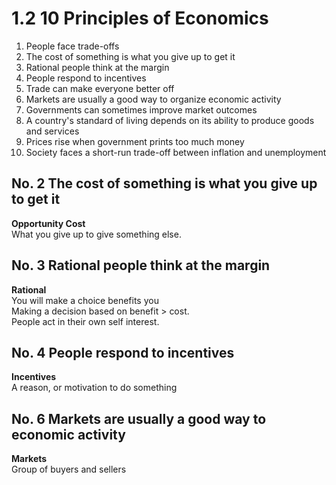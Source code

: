 # 1.2 10 Principles of Economics

1. People face trade-offs
2. The cost of something is what you give up to get it
3. Rational people think at the margin
4. People respond to incentives
5. Trade can make everyone better off
6. Markets are usually a good way to organize economic activity
7. Governments can sometimes improve market outcomes
8. A country's standard of living depends on its ability to produce goods and services
9. Prices rise when government prints too much money
10. Society faces a short-run trade-off between inflation and unemployment



## No. 2 The cost of something is what you give up to get it

**Opportunity Cost**<br/>What you give up to give something else.



## No. 3 Rational people think at the margin

**Rational**<br/>You will make a choice benefits you<br/>Making a decision based on benefit > cost.<br/>People act in their own self interest.

## No. 4 People respond to incentives

**Incentives**<br/>A reason, or motivation to do something

## No. 6 Markets are usually a good way to economic activity

**Markets**<br/>Group of buyers and sellers